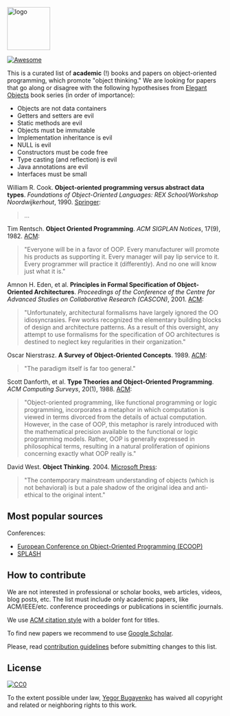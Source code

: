 <img alt="logo" src="https://www.objectionary.com/cactus.svg" height="100px" />

[![Awesome](https://cdn.rawgit.com/sindresorhus/awesome/d7305f38d29fed78fa85652e3a63e154dd8e8829/media/badge.svg)](https://github.com/sindresorhus/awesome)

This is a curated list of **academic** (!) books and papers on
object-oriented programming, which promote "object thinking."
We are looking for papers that go along or disagree with the following
hypothesises from [Elegant Objects](http://www.yegor256.com/elegant-objects.html)
book series (in order of importance):

  * Objects are not data containers
  * Getters and setters are evil
  * Static methods are evil
  * Objects must be immutable
  * Implementation inheritance is evil
  * NULL is evil
  * Constructors must be code free
  * Type casting (and reflection) is evil
  * Java annotations are evil
  * Interfaces must be small

William R. Cook.
**Object-oriented programming versus abstract data types**.
_Foundations of Object-Oriented Languages: REX School/Workshop Noordwijkerhout_, 1990.
[Springer](https://link.springer.com/chapter/10.1007/BFb0019443):
> ...

Tim Rentsch.
**Object Oriented Programming**.
_ACM SIGPLAN Notices_, 17(9), 1982.
[ACM](https://dl.acm.org/doi/pdf/10.1145/947955.947961):
> "Everyone will be in a favor of OOP. Every manufacturer will promote his products as supporting it. Every manager will pay lip service to it. Every programmer will practice it (differently). And no one will know just what it is."

Amnon H. Eden, et al.
**Principles in Formal Specification of Object-Oriented Architectures**.
_Proceedings of the Conference of the Centre for Advanced Studies on Collaborative Research (CASCON)_, 2001.
[ACM](https://dl.acm.org/doi/10.5555/782096.782099):
> "Unfortunately, architectural formalisms have largely ignored the OO idiosyncrasies. Few works recognized the elementary building blocks of design and architecture patterns. As a result of this oversight, any attempt to use formalisms for the specification of OO architectures is destined to neglect key regularities in their organization."

Oscar Nierstrasz.
**A Survey of Object-Oriented Concepts**.
1989.
[ACM](https://dl.acm.org/doi/10.1145/63320.66468):
> "The paradigm itself is far too general."

Scott Danforth, et al.
**Type Theories and Object-Oriented Programming**.
_ACM Computing Surveys_, 20(1), 1988.
[ACM](https://dl.acm.org/doi/abs/10.1145/62058.62060):
> "Object-oriented programming, like functional programming or logic programming, incorporates a metaphor in which computation is viewed in terms divorced from the details of actual computation. However, in the case of OOP, this metaphor is rarely introduced with the mathematical precision available to the functional or logic programming models. Rather, OOP is generally expressed in philosophical terms, resulting in a natural proliferation of opinions concerning exactly what OOP really is."

David West.
**Object Thinking**.
2004.
[Microsoft Press](https://www.microsoftpressstore.com/store/object-thinking-9780735691308):
> "The contemporary mainstream understanding of objects (which is not behavioral) is but a pale shadow of the original idea and anti-ethical to the original intent."

## Most popular sources

Conferences:

  * [European Conference on Object-Oriented Programming (ECOOP)](http://www.ecoop.org/)
  * [SPLASH](https://www.splashcon.org/)

## How to contribute

We are not interested in professional or scholar
books, web articles, videos, blog posts, etc. The list must include
only academic papers, like ACM/IEEE/etc. conference proceedings or
publications in scientific journals.

We use [ACM citation style](http://www.acm.org/publications/authors/reference-formatting) with a bolder font for titles.

To find new papers we recommend to use
[Google Scholar](https://scholar.google.com.ua/schhp).

Please, read [contribution guidelines](https://github.com/sindresorhus/awesome/blob/master/contributing.md)
before submitting changes to this list.

## License

[![CC0](https://i.creativecommons.org/p/zero/1.0/88x31.png)](https://creativecommons.org/publicdomain/zero/1.0/)

To the extent possible under law, [Yegor Bugayenko](http://www.yegor256.com)
has waived all copyright and related or neighboring rights to this work.
